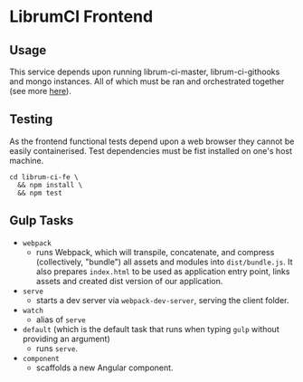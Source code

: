LibrumCI Frontend
=============

## Usage

This service depends upon running librum-ci-master, librum-ci-githooks and mongo instances. All of which
must be ran and orchestrated together (see more [here](./../README.md)).

## Testing

As the frontend functional tests depend upon a web browser they cannot be easily containerised. Test dependencies must be fist installed on one's host machine.
````
cd librum-ci-fe \
  && npm install \
  && npm test
````

## Gulp Tasks
* `webpack`
  * runs Webpack, which will transpile, concatenate, and compress (collectively, "bundle") all assets and modules into `dist/bundle.js`. It also prepares `index.html` to be used as application entry point, links assets and created dist version of our application.
* `serve`
  * starts a dev server via `webpack-dev-server`, serving the client folder.
* `watch`
  * alias of `serve`
* `default` (which is the default task that runs when typing `gulp` without providing an argument)
	* runs `serve`.
* `component`
  * scaffolds a new Angular component.
